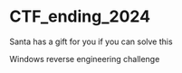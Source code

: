 # CTF_ending_2024

Santa has a gift for you if you can solve this

Windows reverse engineering challenge
